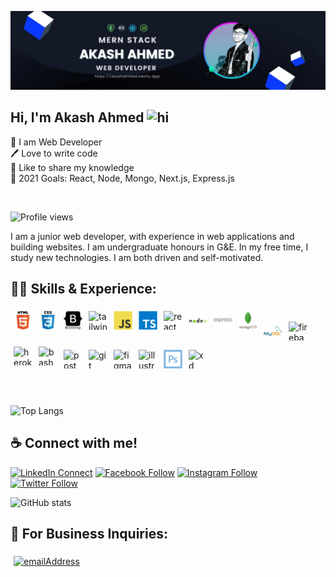 ![akashusr Github Banner](assets/akashusr.jpg)
## Hi, I'm Akash Ahmed <img src="https://user-images.githubusercontent.com/1303154/88677602-1635ba80-d120-11ea-84d8-d263ba5fc3c0.gif" width="25px" height="25px" alt="hi">
<p>
  👑 I am Web Developer <br />
  🖊️ Love to write code <br />
  🎤 Like to share my knowledge <br />
  🥅 2021 Goals: React, Node, Mongo, Next.js, Express.js
</p><br/>

![Profile views](https://gpvc.arturio.dev/akashusr)

<p>I am a junior web developer, with experience in web applications and building websites. I am undergraduate honours in G&E. In my free time, I study new technologies. I am both driven and self-motivated.<p/>

## 👨‍💻 Skills & Experience:
<p align="left">
  <a style="margin: 5px" href="https://www.w3.org/html/" target="_blank">
    <img
      style="margin: 5px"
      src="https://raw.githubusercontent.com/devicons/devicon/master/icons/html5/html5-original-wordmark.svg"
      alt="html5"
      align="left"
      width="30"
      height="30"
    />
  </a>

  <a style="margin: 5px" href="https://www.w3schools.com/css/" target="_blank">
    <img
      style="margin: 5px"
      src="https://raw.githubusercontent.com/devicons/devicon/master/icons/css3/css3-original-wordmark.svg"
      alt="css3"
      align="left"
      width="30"
      height="30"
    />
  </a>
  <a style="margin: 5px" href="https://getbootstrap.com" target="_blank">
    <img
      style="margin: 5px"
      src="https://raw.githubusercontent.com/devicons/devicon/master/icons/bootstrap/bootstrap-plain-wordmark.svg"
      alt="bootstrap"
      align="left"
      width="30"
      height="30"
    />
  </a>

  <a style="margin: 5px" href="https://tailwindcss.com/" target="_blank">
    <img
      style="margin: 5px"
      src="https://www.vectorlogo.zone/logos/tailwindcss/tailwindcss-icon.svg"
      alt="tailwind"
      align="left"
      width="30"
      height="30"
    />
  </a>

  <a style="margin: 5px" href="https://developer.mozilla.org/en-US/docs/Web/JavaScript" >
    <img
      style="margin: 5px"
      src="https://raw.githubusercontent.com/devicons/devicon/master/icons/javascript/javascript-original.svg"
      alt="javascript"
      align="left"
      width="30"
      height="30"
    />
  </a>

  <a style="margin: 5px" href="https://www.typescriptlang.org/" target="_blank">
    <img
      style="margin: 5px"
      src="https://raw.githubusercontent.com/devicons/devicon/master/icons/typescript/typescript-original.svg"
      alt="typescript"
      align="left"
      width="30"
      height="30"
    />
  </a>

  <a style="margin: 5px" href="https://reactjs.org/" target="_blank">
    <img
      style="margin: 5px"
      src="https://reactnative.dev/img/header_logo.svg"
      alt="react"
      align="left"
      width="30"
      height="30"
    />
  </a>

  <a style="margin: 5px" href="https://nodejs.org" target="_blank">
    <img
      style="margin: 5px"
      src="https://raw.githubusercontent.com/devicons/devicon/master/icons/nodejs/nodejs-original-wordmark.svg"
      alt="nodejs"
      align="left"
      width="30"
      height="30"
    />
  </a>

  <a style="margin: 5px" href="https://expressjs.com" target="_blank">
    <img
      style="margin: 5px"
      src="https://raw.githubusercontent.com/devicons/devicon/master/icons/express/express-original-wordmark.svg"
      alt="express"
      align="left"
      width="30"
      height="30"
    />
  </a>

  <a style="margin: 5px" href="https://www.mongodb.com/" target="_blank">
    <img
      style="margin: 5px"
      src="https://raw.githubusercontent.com/devicons/devicon/master/icons/mongodb/mongodb-original-wordmark.svg"
      alt="mongodb"
      align="left"
      width="30"
      height="30"
    />
  </a>

  <a style="margin: 5px" href="https://www.mysql.com/" target="_blank">
    <img
      style="margin: 5px"
      src="https://raw.githubusercontent.com/devicons/devicon/master/icons/mysql/mysql-original-wordmark.svg"
      alt="mysql"
      align="left"
      width="30"
      height="30"
    />
  </a>

  <a style="margin: 5px" href="https://firebase.google.com/" target="_blank">
    <img
      style="margin: 5px"
      src="https://www.vectorlogo.zone/logos/firebase/firebase-icon.svg"
      alt="firebase"
      align="left"
      width="30"
      height="30"
    />
  </a>

  <a style="margin: 5px" href="https://heroku.com" target="_blank">
    <img
      style="margin: 5px"
      src="https://www.vectorlogo.zone/logos/heroku/heroku-icon.svg"
      alt="heroku"
      align="left"
      width="30"
      height="30"
    />
  </a>

  <a style="margin: 5px" href="https://www.gnu.org/software/bash/"
    target="_blank">
    <img
      style="margin: 5px"
      src="https://www.vectorlogo.zone/logos/gnu_bash/gnu_bash-icon.svg"
      alt="bash"
      align="left"
      width="30"
      height="30"
    />
  </a>

  <a href="https://postman.com" target="_blank">
    <img
      style="margin: 5px"
      src="https://www.vectorlogo.zone/logos/getpostman/getpostman-icon.svg"
      alt="postman"
      align="left"
      width="30"
      height="30"
    />
  </a>

  <a style="margin: 5px" href="https://git-scm.com/" target="_blank">
    <img
      style="margin: 5px"
      src="https://www.vectorlogo.zone/logos/git-scm/git-scm-icon.svg"
      alt="git"
      align="left"
      width="30"
      height="30"
    />
  </a>

  <a style="margin: 5px" href="https://www.figma.com/" target="_blank">
    <img
      style="margin: 5px"
      src="https://www.vectorlogo.zone/logos/figma/figma-icon.svg"
      alt="figma"
      align="left"
      width="30"
      height="30"
    />
  </a>

  <a style="margin: 5px" href="https://www.adobe.com/in/products/illustrator.html" target="_blank">
    <img
      style="margin: 5px"
      src="https://www.vectorlogo.zone/logos/adobe_illustrator/adobe_illustrator-icon.svg"
      alt="illustrator"
      align="left"
      width="30"
      height="30"
    />
  </a>

  <a style="margin: 5px" href="https://www.photoshop.com/en" target="_blank">
    <img
      style="margin: 5px"
      src="https://raw.githubusercontent.com/devicons/devicon/master/icons/photoshop/photoshop-line.svg"
      alt="photoshop"
      align="left"
      width="30"
      height="30"
    />
  </a>

  <a style="margin: 5px" href="https://www.adobe.com/products/xd.html" target="_blank">
    <img
      style="margin: 5px"
      src="https://cdn.worldvectorlogo.com/logos/adobe-xd.svg"
      alt="xd"
      align="left"
      width="30"
      height="30"
    />
  </a>
</p>

<br/>
<br/>

## 
![Top Langs](https://github-readme-stats.vercel.app/api/top-langs/?username=akashusr&layout=compact) 

## ☕ Connect with me! 
[![LinkedIn Connect](https://img.shields.io/badge/%20-Connect-black?color=14171A&labelColor=212121&logo=linkedin&logoColor=ffffff)](https://www.linkedin.com/in/akashusr/)
[![Facebook
Follow](https://img.shields.io/badge/%20-Follow-black?color=14171A&labelColor=1976d2&logo=facebook&logoColor=ffffff)](https://www.facebook.com/akashusr/)
[![Instagram
Follow](https://img.shields.io/badge/%20-Follow-black?color=14171A&labelColor=1976d2&logo=instagram&logoColor=ffffff)](https://www.instagram.com/akashusr/)
[![Twitter
Follow](https://img.shields.io/badge/%20-Follow-black?color=14171A&labelColor=1976d2&logo=twitter&logoColor=ffffff)](https://twitter.com/akashusr)
<br />

![GitHub
stats](https://github-readme-stats.vercel.app/api?username=akashusr&show_icons=true)
## 📧 For Business Inquiries:
<a href="mailto:akashahmed5724@gmail.com">
  <img style="margin: 5px"
    src="https://img.shields.io/badge/%F0%9F%93%A7%20Email-akashahmed5724%40gmail.com-brightgreen"
    alt="emailAddress"
  />
</a>
